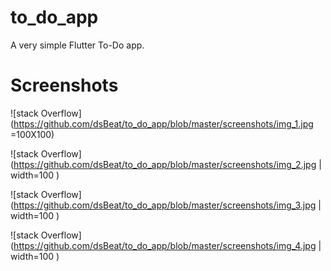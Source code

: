 # to_do_app

A very simple Flutter To-Do app.

# Screenshots

![stack Overflow](https://github.com/dsBeat/to_do_app/blob/master/screenshots/img_1.jpg =100X100)

![stack Overflow](https://github.com/dsBeat/to_do_app/blob/master/screenshots/img_2.jpg | width=100 )

![stack Overflow](https://github.com/dsBeat/to_do_app/blob/master/screenshots/img_3.jpg | width=100 )

![stack Overflow](https://github.com/dsBeat/to_do_app/blob/master/screenshots/img_4.jpg | width=100 )



